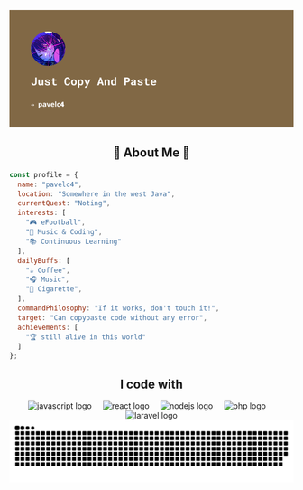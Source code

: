 ![Banner Image](/asset/banner.png)

<h2 align="center">🌟 About Me 🌟</h2>

```javascript
const profile = {
  name: "pavelc4",
  location: "Somewhere in the west Java",
  currentQuest: "Noting",
  interests: [
    "🎮 eFootball",
    "🎵 Music & Coding",
    "📚 Continuous Learning"
  ],
  dailyBuffs: [
    "☕ Coffee",
    "🎧 Music",
    "🚬 Cigarette",
  ],
  commandPhilosophy: "If it works, don't touch it!",
  target: "Can copypaste code without any error",
  achievements: [
    "🏆 still alive in this world"
  ]
};
```
<div align="center">
  <h2 align="center">I code with</h2>
  <img src="https://cdn.jsdelivr.net/gh/devicons/devicon/icons/javascript/javascript-original.svg" height="40" alt="javascript logo"  />
  <img width="12" />
  <img src="https://cdn.jsdelivr.net/gh/devicons/devicon/icons/react/react-original.svg" height="40" alt="react logo"  />
  <img width="12" />
  <img src="https://cdn.jsdelivr.net/gh/devicons/devicon/icons/nodejs/nodejs-original.svg" height="40" alt="nodejs logo"  />
  <img width="12" />
  <img src="https://cdn.jsdelivr.net/gh/devicons/devicon/icons/php/php-original.svg" height="40" alt="php logo"  />
  <img width="12" />
  <img src="https://cdn.jsdelivr.net/gh/devicons/devicon/icons/laravel/laravel-original.svg" height="40" alt="laravel logo"  />


</div>



<picture align="center">

  
  <source media="(prefers-color-scheme: dark)" srcset="https://raw.githubusercontent.com/platane/platane/output/github-contribution-grid-snake-dark.svg">
  <source media="(prefers-color-scheme: light)" srcset="https://raw.githubusercontent.com/platane/platane/output/github-contribution-grid-snake.svg">
  <img alt="github contribution grid snake animation" src="https://raw.githubusercontent.com/platane/platane/output/github-contribution-grid-snake.svg">
</picture>


